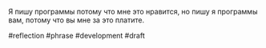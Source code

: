 Я пишу программы потому что мне это нравится, но пишу я программы вам, потому что вы мне за это платите.

#reflection #phrase #development
#draft
